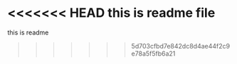 <<<<<<< HEAD
this is readme file 
=======
this is readme
>>>>>>> 5d703cfbd7e842dc8d4ae44f2c9e78a5f5fb6a21
